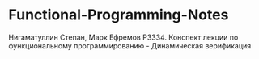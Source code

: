 # Functional-Programming-Notes
Нигаматуллин Степан, Марк Ефремов P3334. Конспект лекции по функциональному программированию - Динамическая верификация
